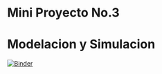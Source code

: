 # Mini Proyecto No.3
# Modelacion y Simulacion


[![Binder](https://mybinder.org/badge_logo.svg)](https://mybinder.org/v2/gh/kamiryu-sama/ModSim_Mini3/HEAD)

